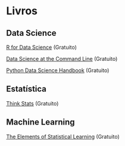 # Livros

## Data Science

[R for Data Science](https://r4ds.had.co.nz/) (Gratuito)

[Data Science at the Command Line](https://www.datascienceatthecommandline.com/) (Gratuito)

[Python Data Science Handbook](https://tanthiamhuat.files.wordpress.com/2018/04/pythondatasciencehandbook.pdf) (Gratuito)

## Estatística

[Think Stats](https://greenteapress.com/wp/think-stats-2e/?source=post_page-----2d4f32793a51----------------------) (Gratuito)

## Machine Learning

[The Elements of Statistical Learning](https://web.stanford.edu/~hastie/Papers/ESLII.pdf) (Gratuito)

